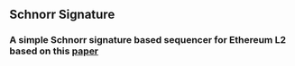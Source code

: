 ## Schnorr Signature
### A simple Schnorr signature based sequencer for Ethereum L2 based on this [paper](https://ethresear.ch/t/schnorr-sequencer/15230)